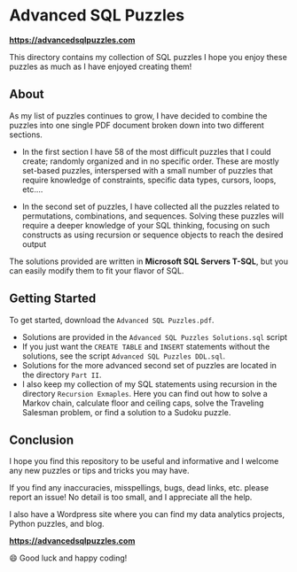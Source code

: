
# Advanced SQL Puzzles

**https://advancedsqlpuzzles.com**

This directory contains my collection of SQL puzzles I hope you enjoy these puzzles as much as I have enjoyed creating them!

## About

As my list of puzzles continues to grow, I have decided to combine the puzzles into one single PDF document broken down into two different sections.

*  In the first section I have 58 of the most difficult puzzles that I could create; randomly organized and in no specific order.  These are mostly set-based puzzles, interspersed with a small number of puzzles that require knowledge of constraints, specific data types, cursors, loops, etc....

*  In the second set of puzzles, I have collected all the puzzles related to permutations, combinations, and sequences. Solving these puzzles will require a deeper knowledge of your SQL thinking, focusing on such constructs as using recursion or sequence objects to reach the desired output

The solutions provided are written in **Microsoft SQL Servers T-SQL**, but you can easily modify them to fit your flavor of SQL.

## Getting Started

To get started, download the `Advanced SQL Puzzles.pdf`. 

*  Solutions are provided in the `Advanced SQL Puzzles Solutions.sql` script
*  If you just want the `CREATE TABLE` and `INSERT` statements without the solutions, see the script `Advanced SQL Puzzles DDL.sql`.
*  Solutions for the more advanced second set of puzzles are located in the directory `Part II`.
*  I also keep my collection of my SQL statements using recursion in the directory `Recursion Exmaples`.  Here you can find out how to solve a Markov chain, calculate floor and ceiling caps, solve the Traveling Salesman problem, or find a solution to a Sudoku puzzle.


## Conclusion
I hope you find this repository to be useful and informative and I welcome any new puzzles or tips and tricks you may have.  

If you find any inaccuracies, misspellings, bugs, dead links, etc. please report an issue!  No detail is too small, and I appreciate all the help.

I also have a Wordpress site where you can find my data analytics projects, Python puzzles, and blog.    

**https://advancedsqlpuzzles.com**  

:smile: Good luck and happy coding!
